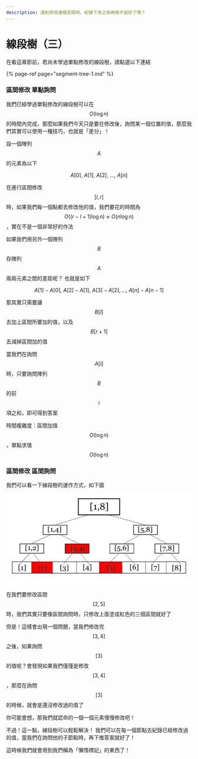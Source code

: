```yaml
---
description: 遇到修改連續區間時，紀錄下來之後再做不就好了嗎？
---
```


# 線段樹（三）

在看這章節前，若尚未學過單點修改的線段樹，請點選以下連結

{% page-ref page="segment-tree-1.md" %}

### 區間修改 單點詢問

我們已經學過單點修改的線段樹可以在 $$O(\log n)$$的時間內完成，那麼如果我們今天只是要在修改後，詢問某一個位置的值，那麼我們其實可以使用一種技巧，也就是「差分」！

設一個陣列 $$A$$ 的元素為以下

$$
A[0], \ A[1], \ A[2], \ ..., \ A[n]
$$

在進行區間修改 $$[l,r]$$ 時，如果我們每一個點都去修改他的值，我們要花的時間為 $$O((r-l+1)\log n) \approx O(n \log n)$$ ，實在不是一個非常好的作法

如果我們用另外一個陣列 $$B$$ 存陣列 $$A$$ 兩兩元素之間的差距呢？ 也就是如下

$$
A[1] - A[0], \ A[2] - A[1], \ A[3] - A[2], ..., \ A[n] - A[n-1]
$$

那其實只需要讓 $$B[l]$$ 去加上區間所要加的值，以及 $$B[r+1]$$ 去減掉區間加的值

當我們在詢問 $$A[i]$$ 時，只要詢問陣列$$B$$ 的前 $$i$$ 項之和，即可得到答案

時間複雜度：區間加值 $$O(\log n)$$ ，單點求值 $$O(\log n)$$ 

### 區間修改 區間詢問

我們可以看一下線段樹的運作方式，如下圖

![&#x5340;&#x9593;&#x7684;&#x8A62;&#x554F; or &#x5340;&#x9593;&#x7684;&#x4FEE;&#x6539;](../.gitbook/assets/segment-tree-.jpg)

在我們要修改區間 $$[2,5]$$ 時，我們其實只要像區間詢問時，只修改上面塗成紅色的三個區間就好了

但是！這樣會出現一個問題，當我們修改完 $$[3,4]$$ 之後，如果詢問 $$[3]$$ 的值呢？會發現如果我們僅僅是修改 $$[3,4]$$ ，那麼在詢問 $$[3]$$ 的時候，就會是還沒修改過的值了

你可能會想，那我們就認命的一個一個元素慢慢修改吧！

不過！這一點，線段樹可以輕鬆解決！ 我們可以在每一個節點去紀錄已經修改過的值，當我們在詢問他的子節點時，再下推答案就好了！

這時候我們就會用到我們稱為「懶惰標記」的東西了！


